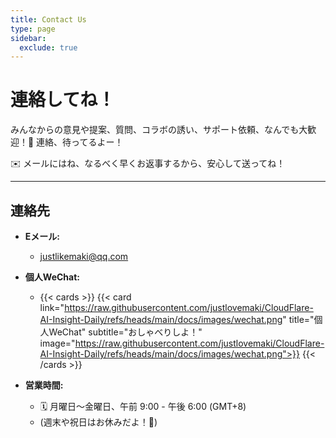 ```yaml
---
title: Contact Us
type: page
sidebar:
  exclude: true
---
```

# 連絡してね！

みんなからの意見や提案、質問、コラボの誘い、サポート依頼、なんでも大歓迎！💖 連絡、待ってるよー！

✉️ メールにはね、なるべく早くお返事するから、安心して送ってね！

---

## **連絡先**

*   **Eメール:**
    *   [justlikemaki@qq.com](mailto:justlikemaki@qq.com)

*   **個人WeChat:**
    *   {{< cards >}}
        {{< card link="https://raw.githubusercontent.com/justlovemaki/CloudFlare-AI-Insight-Daily/refs/heads/main/docs/images/wechat.png" title="個人WeChat" subtitle="おしゃべりしよ！" image="https://raw.githubusercontent.com/justlovemaki/CloudFlare-AI-Insight-Daily/refs/heads/main/docs/images/wechat.png">}}
        {{< /cards >}}

*   **営業時間:**
    *   🗓️ 月曜日〜金曜日、午前 9:00 - 午後 6:00 (GMT+8)
    *   (週末や祝日はお休みだよ！🎉)